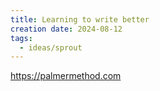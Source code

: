 ```yaml
---
title: Learning to write better
creation date: 2024-08-12
tags:
  - ideas/sprout
---
```


https://palmermethod.com